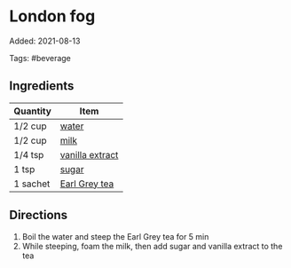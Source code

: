 # London fog

Added: 2021-08-13

Tags: #beverage

## Ingredients

| Quantity | Item                                                    |
|----------|---------------------------------------------------------|
| 1/2 cup  | [water](../_ingredients/water.md)                       |
| 1/2 cup  | [milk](../_ingredients/milk.md)                         |
| 1/4 tsp  | [vanilla extract](../_ingredients/vanilla%20extract.md) |
| 1 tsp    | [sugar](../_ingredients/sugar.md)                       |
| 1 sachet | [Earl Grey tea](../_ingredients/Earl%20Grey%20tea.md)   |

## Directions

1. Boil the water and steep the Earl Grey tea for 5 min
2. While steeping, foam the milk, then add sugar and vanilla extract to the tea


